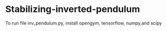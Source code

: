 # Stabilizing-inverted-pendulum
To run file inv_pendulum.py, install opengym, tensorflow, numpy,and scipy
